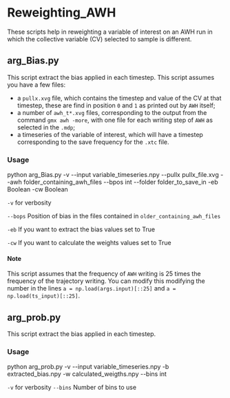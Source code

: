 # Reweighting_AWH
These scripts help in reweighting a variable of interest on an AWH run in which the collective variable (CV) selected to sample is different.


## arg_Bias.py 

This script extract the bias applied in each timestep.
This script assumes you have a few files:

- a `pullx.xvg` file, which contains the timestep and value of the CV at that timestep, these are find in position `0` and `1` as printed out by `AWH` itself;
- a number of `awh_t*.xvg` files, corresponding to the output from the command `gmx awh -more`, with one file for each writing step of `AWH` as selected in the `.mdp`;
- a timeseries of the variable of interest, which will have a timestep corresponding to the save frequency for the `.xtc` file.

### Usage

python arg_Bias.py -v --input variable_timeseries.npy --pullx pullx_file.xvg --awh folder_containing_awh_files  --bpos int  --folder folder_to_save_in -eb Boolean -cw Boolean

`-v` for verbosity

`--bops` Position of bias in the files contained in `older_containing_awh_files`

`-eb` If you want to extract the bias values set to True

`-cw`  If you want to calculate the weights values set to True



#### Note 
This script assumes that the frequency of `AWH` writing is 25 times the frequency of the trajectory writing. You can modify this modifying the number in the lines `a = np.load(args.input)[::25]` and `a = np.load(ts_input)[::25]`.

## arg_prob.py 

This script extract the bias applied in each timestep.

### Usage

python arg_prob.py -v --input variable_timeseries.npy -b extracted_bias.npy -w  calculated_weigths.npy --bins int

`-v` for verbosity
`--bins` Number of bins to use

